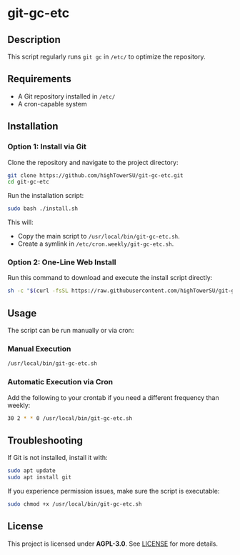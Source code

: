 # git-gc-etc

## Description
This script regularly runs `git gc` in `/etc/` to optimize the repository.

## Requirements
- A Git repository installed in `/etc/`
- A cron-capable system

## Installation
### Option 1: Install via Git

Clone the repository and navigate to the project directory:

```bash
git clone https://github.com/highTowerSU/git-gc-etc.git
cd git-gc-etc
```

Run the installation script:

```bash
sudo bash ./install.sh
```

This will:
- Copy the main script to `/usr/local/bin/git-gc-etc.sh`.
- Create a symlink in `/etc/cron.weekly/git-gc-etc.sh`.

### Option 2: One-Line Web Install

Run this command to download and execute the install script directly:

```bash
sh -c "$(curl -fsSL https://raw.githubusercontent.com/highTowerSU/git-gc-etc/main/install.sh)"
```

## Usage

The script can be run manually or via cron:

### Manual Execution
```bash
/usr/local/bin/git-gc-etc.sh
```

### Automatic Execution via Cron
Add the following to your crontab if you need a different frequency than weekly:

```bash
30 2 * * 0 /usr/local/bin/git-gc-etc.sh
```

## Troubleshooting
If Git is not installed, install it with:

```bash
sudo apt update
sudo apt install git
```

If you experience permission issues, make sure the script is executable:
```bash
sudo chmod +x /usr/local/bin/git-gc-etc.sh
```

## License
This project is licensed under **AGPL-3.0**. See [LICENSE](LICENSE) for more details.
